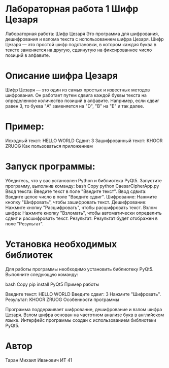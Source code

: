 # Лабораторная работа 1  Шифр Цезаря
Лабораторная работа: Шифр Цезаря
Это программа для шифрования, дешифрования и взлома текста с использованием шифра Цезаря. Шифр Цезаря — это простой шифр подстановки, в котором каждая буква в тексте заменяется на другую, сдвинутую на фиксированное число позиций в алфавите.

# Описание шифра Цезаря

Шифр Цезаря — это один из самых простых и известных методов шифрования. Он работает путем сдвига каждой буквы текста на определенное количество позиций в алфавите. Например, если сдвиг равен 3, то буква "A" заменяется на "D", "B" на "E" и так далее.

# Пример:

Исходный текст: HELLO WORLD
Сдвиг: 3
Зашифрованный текст: KHOOR ZRUOG
Как пользоваться приложением

# Запуск программы:
Убедитесь, что у вас установлен Python и библиотека PyQt5.
Запустите программу, выполнив команду:
bash
Copy
python CaesarCipherApp.py
Ввод текста:
Введите текст в поле "Введите текст".
Ввод сдвига:
Введите целое число в поле "Введите сдвиг".
Шифрование:
Нажмите кнопку "Шифровать", чтобы зашифровать текст.
Дешифрование:
Нажмите кнопку "Расшифровать", чтобы расшифровать текст.
Взлом шифра:
Нажмите кнопку "Взломать", чтобы автоматически определить сдвиг и расшифровать текст.
Результат:
Результат будет отображен в поле "Результат".

# Установка необходимых библиотек

Для работы программы необходимо установить библиотеку PyQt5. Выполните следующую команду:

bash
Copy
pip install PyQt5
Пример работы

Введите текст: HELLO WORLD
Введите сдвиг: 3
Нажмите "Шифровать".
Результат: KHOOR ZRUOG
Особенности программы

Программа поддерживает шифрование, дешифрование и взлом шифра Цезаря.
Взлом шифра основан на частотном анализе букв в английском языке.
Интерфейс программы создан с использованием библиотеки PyQt5.
# Автор
Таран Михаил Иванович ИТ 41
